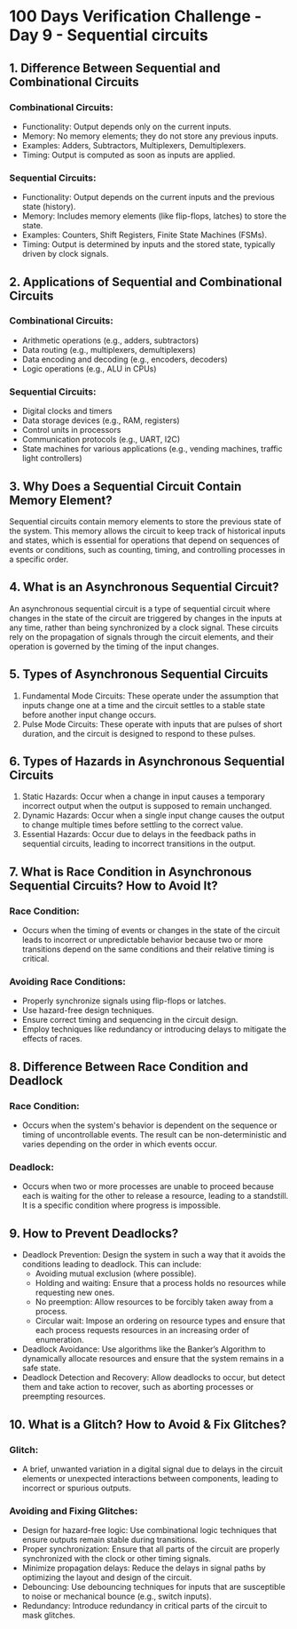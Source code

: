 # 100 Days Verification Challenge - Day 9 - Sequential circuits

## 1. Difference Between Sequential and Combinational Circuits

### Combinational Circuits:
  - Functionality: Output depends only on the current inputs.
  - Memory: No memory elements; they do not store any previous inputs.
  - Examples: Adders, Subtractors, Multiplexers, Demultiplexers.
  - Timing: Output is computed as soon as inputs are applied.
  
### Sequential Circuits:
  - Functionality: Output depends on the current inputs and the previous state (history).
  - Memory: Includes memory elements (like flip-flops, latches) to store the state.
  - Examples: Counters, Shift Registers, Finite State Machines (FSMs).
  - Timing: Output is determined by inputs and the stored state, typically driven by clock signals.

## 2. Applications of Sequential and Combinational Circuits

### Combinational Circuits:
  - Arithmetic operations (e.g., adders, subtractors)
  - Data routing (e.g., multiplexers, demultiplexers)
  - Data encoding and decoding (e.g., encoders, decoders)
  - Logic operations (e.g., ALU in CPUs)

### Sequential Circuits:
  - Digital clocks and timers
  - Data storage devices (e.g., RAM, registers)
  - Control units in processors
  - Communication protocols (e.g., UART, I2C)
  - State machines for various applications (e.g., vending machines, traffic light controllers)

## 3. Why Does a Sequential Circuit Contain Memory Element?

Sequential circuits contain memory elements to store the previous state of the system. This memory allows the circuit to keep track of historical inputs and states, which is essential for operations that depend on sequences of events or conditions, such as counting, timing, and controlling processes in a specific order.

## 4. What is an Asynchronous Sequential Circuit?

An asynchronous sequential circuit is a type of sequential circuit where changes in the state of the circuit are triggered by changes in the inputs at any time, rather than being synchronized by a clock signal. These circuits rely on the propagation of signals through the circuit elements, and their operation is governed by the timing of the input changes.

## 5. Types of Asynchronous Sequential Circuits

1. Fundamental Mode Circuits: These operate under the assumption that inputs change one at a time and the circuit settles to a stable state before another input change occurs.
2. Pulse Mode Circuits: These operate with inputs that are pulses of short duration, and the circuit is designed to respond to these pulses.

## 6. Types of Hazards in Asynchronous Sequential Circuits

1. Static Hazards: Occur when a change in input causes a temporary incorrect output when the output is supposed to remain unchanged.
2. Dynamic Hazards: Occur when a single input change causes the output to change multiple times before settling to the correct value.
3. Essential Hazards: Occur due to delays in the feedback paths in sequential circuits, leading to incorrect transitions in the output.

## 7. What is Race Condition in Asynchronous Sequential Circuits? How to Avoid It?

### Race Condition: 
- Occurs when the timing of events or changes in the state of the circuit leads to incorrect or unpredictable behavior because two or more transitions depend on the same conditions and their relative timing is critical.
### Avoiding Race Conditions:
  - Properly synchronize signals using flip-flops or latches.
  - Use hazard-free design techniques.
  - Ensure correct timing and sequencing in the circuit design.
  - Employ techniques like redundancy or introducing delays to mitigate the effects of races.

## 8. Difference Between Race Condition and Deadlock

### Race Condition: 

- Occurs when the system's behavior is dependent on the sequence or timing of uncontrollable events. The result can be non-deterministic and varies depending on the order in which events occur.
### Deadlock: 

- Occurs when two or more processes are unable to proceed because each is waiting for the other to release a resource, leading to a standstill. It is a specific condition where progress is impossible.

## 9. How to Prevent Deadlocks?

- Deadlock Prevention: Design the system in such a way that it avoids the conditions leading to deadlock. This can include:
  - Avoiding mutual exclusion (where possible).
  - Holding and waiting: Ensure that a process holds no resources while requesting new ones.
  - No preemption: Allow resources to be forcibly taken away from a process.
  - Circular wait: Impose an ordering on resource types and ensure that each process requests resources in an increasing order of enumeration.
- Deadlock Avoidance: Use algorithms like the Banker’s Algorithm to dynamically allocate resources and ensure that the system remains in a safe state.
- Deadlock Detection and Recovery: Allow deadlocks to occur, but detect them and take action to recover, such as aborting processes or preempting resources.

## 10. What is a Glitch? How to Avoid & Fix Glitches?

### Glitch: 

- A brief, unwanted variation in a digital signal due to delays in the circuit elements or unexpected interactions between components, leading to incorrect or spurious outputs.

### Avoiding and Fixing Glitches:
  - Design for hazard-free logic: Use combinational logic techniques that ensure outputs remain stable during transitions.
  - Proper synchronization: Ensure that all parts of the circuit are properly synchronized with the clock or other timing signals.
  - Minimize propagation delays: Reduce the delays in signal paths by optimizing the layout and design of the circuit.
  - Debouncing: Use debouncing techniques for inputs that are susceptible to noise or mechanical bounce (e.g., switch inputs).
  - Redundancy: Introduce redundancy in critical parts of the circuit to mask glitches.
